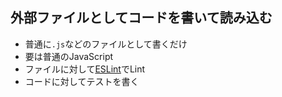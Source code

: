 ## 外部ファイルとしてコードを書いて読み込む

-   普通に`.js`などのファイルとして書くだけ
-   要は普通のJavaScript
-   ファイルに対して[ESLint](http://eslint.org/ "ESLint")でLint
-   コードに対してテストを書く

